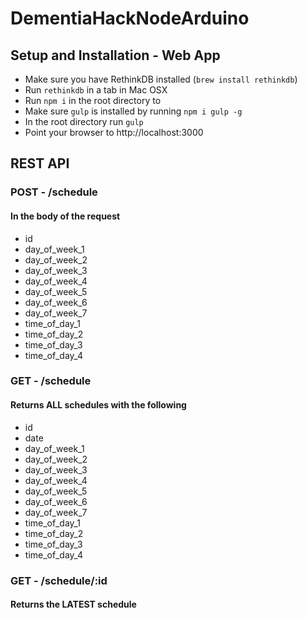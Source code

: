 # DementiaHackNodeArduino
## Setup and Installation - Web App
- Make sure you have RethinkDB installed (`brew install rethinkdb`)
- Run `rethinkdb` in a tab in Mac OSX
- Run `npm i` in the root directory to
- Make sure `gulp` is installed by running `npm i gulp -g`
- In the root directory run `gulp`
- Point your browser to http://localhost:3000

## REST API
### POST - /schedule
#### In the body of the request
- id
- day_of_week_1
- day_of_week_2
- day_of_week_3
- day_of_week_4
- day_of_week_5
- day_of_week_6
- day_of_week_7
- time_of_day_1
- time_of_day_2
- time_of_day_3
- time_of_day_4

### GET - /schedule
#### Returns ALL schedules with the following
- id
- date
- day_of_week_1
- day_of_week_2
- day_of_week_3
- day_of_week_4
- day_of_week_5
- day_of_week_6
- day_of_week_7
- time_of_day_1
- time_of_day_2
- time_of_day_3
- time_of_day_4

### GET - /schedule/:id
#### Returns the LATEST schedule

